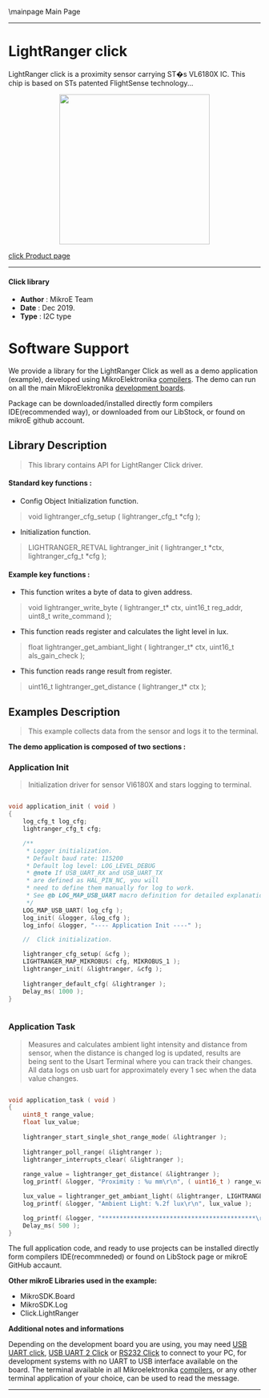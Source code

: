 \mainpage Main Page
 
 

---
# LightRanger click

LightRanger click is a proximity sensor carrying ST�s VL6180X IC. This chip is based on STs patented FlightSense technology...

<p align="center">
  <img src="https://download.mikroe.com/images/click_for_ide/lightranger_click.png" height=300px>
</p>

[click Product page](https://www.mikroe.com/lightranger-click)

---


#### Click library 

- **Author**        : MikroE Team
- **Date**          : Dec 2019.
- **Type**          : I2C type


# Software Support

We provide a library for the LightRanger Click 
as well as a demo application (example), developed using MikroElektronika 
[compilers](https://shop.mikroe.com/compilers). 
The demo can run on all the main MikroElektronika [development boards](https://shop.mikroe.com/development-boards).

Package can be downloaded/installed directly form compilers IDE(recommended way), or downloaded from our LibStock, or found on mikroE github account. 

## Library Description

> This library contains API for LightRanger Click driver.

#### Standard key functions :

- Config Object Initialization function.
> void lightranger_cfg_setup ( lightranger_cfg_t *cfg ); 
 
- Initialization function.
> LIGHTRANGER_RETVAL lightranger_init ( lightranger_t *ctx, lightranger_cfg_t *cfg );


#### Example key functions :

- This function writes a byte of data to given address.
> void lightranger_write_byte ( lightranger_t* ctx, uint16_t reg_addr, uint8_t write_command );
 
- This function reads register and calculates the light level in lux.
> float lightranger_get_ambiant_light ( lightranger_t* ctx, uint16_t als_gain_check );

- This function reads range result from register.
> uint16_t lightranger_get_distance ( lightranger_t* ctx );

## Examples Description

> This example collects data from the sensor and logs it to the terminal.


**The demo application is composed of two sections :**

### Application Init 

> Initialization driver for sensor Vl6180X and stars logging to terminal.

```c

void application_init ( void )
{
    log_cfg_t log_cfg;
    lightranger_cfg_t cfg;

    /** 
     * Logger initialization.
     * Default baud rate: 115200
     * Default log level: LOG_LEVEL_DEBUG
     * @note If USB_UART_RX and USB_UART_TX 
     * are defined as HAL_PIN_NC, you will 
     * need to define them manually for log to work. 
     * See @b LOG_MAP_USB_UART macro definition for detailed explanation.
     */
    LOG_MAP_USB_UART( log_cfg );
    log_init( &logger, &log_cfg );
    log_info( &logger, "---- Application Init ----" );

    //  Click initialization.

    lightranger_cfg_setup( &cfg );
    LIGHTRANGER_MAP_MIKROBUS( cfg, MIKROBUS_1 );
    lightranger_init( &lightranger, &cfg );
    
    lightranger_default_cfg( &lightranger );
    Delay_ms( 1000 );
}
  
```

### Application Task

> Measures and calculates ambient light intensity and distance from sensor,
> when the distance is changed log is updated,
> results are being sent to the Usart Terminal where you can track their changes.
> All data logs on usb uart for approximately every 1 sec when the data value changes.

```c

void application_task ( void )
{
    uint8_t range_value;
    float lux_value;
    
    lightranger_start_single_shot_range_mode( &lightranger );
    
    lightranger_poll_range( &lightranger );
    lightranger_interrupts_clear( &lightranger );
    
    range_value = lightranger_get_distance( &lightranger );
    log_printf( &logger, "Proximity : %u mm\r\n", ( uint16_t ) range_value );

    lux_value = lightranger_get_ambiant_light( &lightranger, LIGHTRANGER_CMD_GAIN_1X );
    log_printf( &logger, "Ambient Light: %.2f lux\r\n", lux_value );

    log_printf( &logger, "*******************************************\r\n" );
    Delay_ms( 500 );
}

```


The full application code, and ready to use projects can be  installed directly form compilers IDE(recommneded) or found on LibStock page or mikroE GitHub accaunt.

**Other mikroE Libraries used in the example:** 

- MikroSDK.Board
- MikroSDK.Log
- Click.LightRanger

**Additional notes and informations**

Depending on the development board you are using, you may need 
[USB UART click](https://shop.mikroe.com/usb-uart-click), 
[USB UART 2 Click](https://shop.mikroe.com/usb-uart-2-click) or 
[RS232 Click](https://shop.mikroe.com/rs232-click) to connect to your PC, for 
development systems with no UART to USB interface available on the board. The 
terminal available in all Mikroelektronika 
[compilers](https://shop.mikroe.com/compilers), or any other terminal application 
of your choice, can be used to read the message.



---
